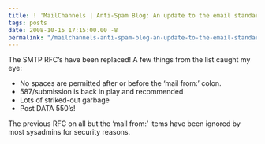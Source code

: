 ```yaml
---
title: ! 'MailChannels | Anti-Spam Blog: An update to the email standards'
tags: posts
date: 2008-10-15 17:15:00.00 -8
permalink: "/mailchannels-anti-spam-blog-an-update-to-the-email-standards.html"
---
```

The SMTP RFC’s have been replaced! A few things from the list caught my eye:

*   No spaces are permitted after or before the ‘mail from:’ colon.
*   587/submission is back in play and recommended
*   Lots of striked-out garbage
*   Post DATA 550’s!

The previous RFC on all but the ‘mail from:’ items have been ignored by most sysadmins for security reasons.